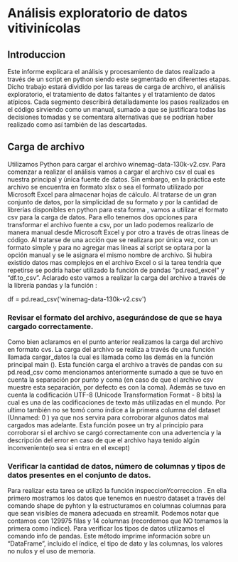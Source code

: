 # Análisis exploratorio de datos vitivinícolas 
## Introduccion
Este informe explicara el análisis y procesamiento de datos realizado a través de un script en python siendo este segmentado en diferentes etapas. Dicho trabajo estará dividido por las tareas de carga de archivo, el análisis exploratorio, el tratamiento de datos faltantes y el tratamiento de datos atípicos. 
Cada segmento describirá detalladamente los pasos realizados en el código sirviendo como un manual, sumado a que se justificara todas las decisiones tomadas y se comentara alternativas que se podrían haber realizado como así también de las descartadas.


## Carga de archivo

Utilizamos Python para cargar el archivo winemag-data-130k-v2.csv.
Para comenzar a realizar el análisis vamos a cargar el archivo csv el cual es nuestra principal y única fuente de datos. Sin embargo, en la práctica este archivo se encuentra en formato xlsx o sea el formato utilizado por Microsoft Excel para almacenar hojas de cálculo.  Al tratarse de un gran conjunto de datos, por la simplicidad de su formato y por la cantidad de librerías disponibles en python para esta forma , vamos a utilizar el formato csv para la carga de datos. Para ello tenemos dos opciones para transformar el archivo fuente a csv, por un lado podemos realizarlo de manera manual desde Microsoft Excel  y por otro a través de otras líneas de código. Al tratarse de una acción que se realizara por única vez, con un formato simple y para no agregar mas líneas al script se optara por la opción manual y se le asignara el mismo nombre de archivo. Si hubira existido datos mas complejos en el archivo Excel o si la tarea tendría que repetirse se podría haber utilizado la función de pandas “pd.read_excel” y “df.to_csv”.
Aclarado esto vamos a realizar la carga del archivo a través de  la librería pandas y la función :

 df = pd.read_csv('winemag-data-130k-v2.csv') 
 
  ### Revisar el formato del archivo, asegurándose de que se haya cargado correctamente.
Como bien aclaramos en el punto anterior realizamos la carga del archivo en formato cvs. La carga del archivo se realiza a través de una función llamada cargar_datos la cual es llamada como las demás en la función principal main ().
Esta función carga el archivo a través de pandas con su pd.read_csv como mencionamos anteriormente sumado a que se tuvo en cuenta la separación por punto y coma (en caso de que el archivo csv muestre esta separación, por defecto es con la coma). Además se tuvo en cuenta la codificación UTF-8 (Unicode Transformation Format - 8 bits) la cual  es una de las codificaciones de texto más utilizadas en el mundo. Por ultimo también no se tomó como índice a la primera columna del dataset (Unnamed: 0 ) ya que nos servira para corroborar algunos datos mal cargados mas adelante.
Esta función posee un try al principio para corroborar si el archivo se cargó correctamente con una advertencia y la descripción del error en caso de que el archivo haya tenido algún inconveniente(o sea si entra en el except)

### Verificar la cantidad de datos, número de columnas y tipos de datos presentes en el conjunto de datos.

Para realizar esta tarea se utilizó la función inspeccionYcorreccion . En ella primero mostramos los datos que tenemos en nuestro dataset a través del comando shape de pyhton y la estructuramos en columnas columnas para que sean visibles de manera adecuada en streamlit. Podemos notar que contamos con 129975 filas y 14 columnas (recordemos que NO tomamos la primera como índice).
Para verificar los tipos de datos utilizamos el comando info de pandas. Este método imprime información sobre un “DataFrame”, incluido el índice, el tipo de dato y las columnas, los valores no nulos y el uso de memoria. 

